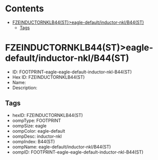 



Contents
========

* [FZEINDUCTORNKLB44(ST)>eagle-default/inductor-nkl/B44(ST)](#fzeinductornklb44steagle-defaultinductor-nklb44st)
	* [Tags](#tags)

# FZEINDUCTORNKLB44(ST)>eagle-default/inductor-nkl/B44(ST)

- ID: FOOTPRINT-eagle-eagle-default-inductor-nkl-B44(ST)
- Hex ID: FZEINDUCTORNKLB44(ST)
- Name: 
- Description: 

## Tags

- hexID: FZEINDUCTORNKLB44(ST)
- oompType: FOOTPRINT
- oompSize: eagle
- oompColor: eagle-default
- oompDesc: inductor-nkl
- oompIndex: B44(ST)
- oompName: eagle-default/inductor-nkl/B44(ST)
- oompID: FOOTPRINT-eagle-eagle-default-inductor-nkl-B44(ST)
